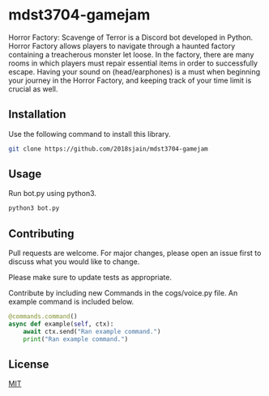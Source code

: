 # mdst3704-gamejam

Horror Factory: Scavenge of Terror is a Discord bot developed in Python. Horror Factory allows players to navigate through a haunted factory containing a treacherous monster let loose. In the factory, there are many rooms in which players must repair essential items in order to successfully escape. Having your sound on (head/earphones) is a must when beginning your journey in the Horror Factory, and keeping track of your time limit is crucial as well.

## Installation

Use the following command to install this library.

```bash
git clone https://github.com/2018sjain/mdst3704-gamejam
```

## Usage

Run bot.py using python3.

```bash
python3 bot.py
```

## Contributing
Pull requests are welcome. For major changes, please open an issue first to discuss what you would like to change.

Please make sure to update tests as appropriate.

Contribute by including new Commands in the cogs/voice.py file. An example command is included below.

```python
@commands.command()
async def example(self, ctx):
    await ctx.send("Ran example command.")
    print("Ran example command.")
```

## License
[MIT](https://choosealicense.com/licenses/mit/)
